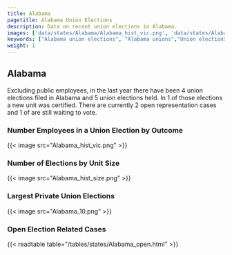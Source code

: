 ```yaml
---
title: Alabama
pagetitle: Alabama Union Elections
description: Data on recent union elections in Alabama.
images: ['data/states/Alabama/Alabama_hist_vic.png', 'data/states/Alabama/Alabama_hist_size.png', 'data/states/Alabama/Alabama_10.png']
keywords: ["Alabama union elections", "Alabama unions","Union elections"]
weight: 1
---
```

##  Alabama

Excluding public employees, in the last year there have been 4 union elections filed in Alabama and 5 union elections held. In 1 of those elections a new unit was certified. There are currently 2 open representation cases and 1 of are still waiting to vote.

### Number Employees in a Union Election by Outcome
{{< image src="Alabama_hist_vic.png" >}}

### Number of Elections by Unit Size
{{< image src="Alabama_hist_size.png" >}}

### Largest Private Union Elections
{{< image src="Alabama_10.png" >}}

### Open Election Related Cases
{{< readtable table="/tables/states/Alabama_open.html" >}}

